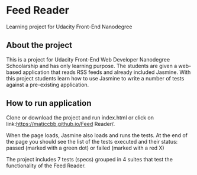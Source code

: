 # Feed Reader
Learning project for Udacity Front-End Nanodegree
## About the project 
This is a project for Udacity Front-End Web Developer Nanodegree Schoolarship and has only learning purpose. The students are given a web-based application that reads RSS feeds and already included Jasmine. With this project students learn how to use Jasmine to write a number of tests against a pre-existing application.

## How to run application


Clone or download the project and run index.html or click on link:https://maticcbb.github.io/Feed Reader/.

When the page loads, Jasmine also loads and runs the tests. At the end of the page you should see the list of the tests executed and their status: passed (marked with a green dot) or failed (marked with a red X)

The project includes 7 tests (specs) grouped in 4 suites that test the functionality of the Feed Reader.
